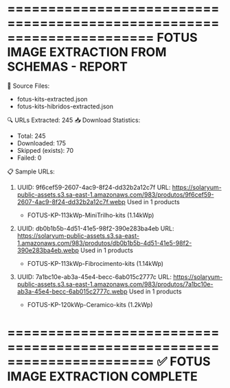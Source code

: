 
======================================================================
FOTUS IMAGE EXTRACTION FROM SCHEMAS - REPORT
======================================================================

📁 Source Files:
   - fotus-kits-extracted.json
   - fotus-kits-hibridos-extracted.json

🔍 URLs Extracted: 245
📥 Download Statistics:
   - Total: 245
   - Downloaded: 175
   - Skipped (exists): 70
   - Failed: 0

📋 Sample URLs:

1. UUID: 9f6cef59-2607-4ac9-8f24-dd32b2a12c7f
   URL: https://solaryum-public-assets.s3.sa-east-1.amazonaws.com/983/produtos/9f6cef59-2607-4ac9-8f24-dd32b2a12c7f.webp
   Used in 1 products
      - FOTUS-KP-113kWp-MiniTrilho-kits (1.14kWp)

2. UUID: db0b1b5b-4d51-41e5-98f2-390e283ba4eb
   URL: https://solaryum-public-assets.s3.sa-east-1.amazonaws.com/983/produtos/db0b1b5b-4d51-41e5-98f2-390e283ba4eb.webp
   Used in 1 products
      - FOTUS-KP-113kWp-Fibrocimento-kits (1.14kWp)

3. UUID: 7a1bc10e-ab3a-45e4-becc-6ab015c2777c
   URL: https://solaryum-public-assets.s3.sa-east-1.amazonaws.com/983/produtos/7a1bc10e-ab3a-45e4-becc-6ab015c2777c.webp
   Used in 1 products
      - FOTUS-KP-120kWp-Ceramico-kits (1.2kWp)

======================================================================
✅ FOTUS IMAGE EXTRACTION COMPLETE
======================================================================